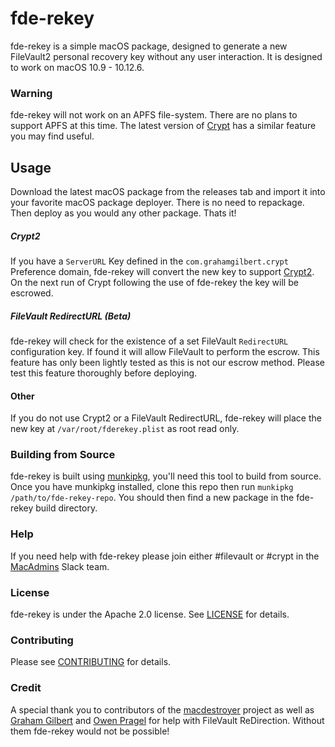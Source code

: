 # fde-rekey

fde-rekey is a simple macOS package, designed to generate a new FileVault2 personal recovery key without any user interaction. It is designed to work on macOS 10.9 - 10.12.6.

### Warning
fde-rekey will not work on an APFS file-system. There are no plans to support APFS at this time. The latest version of [Crypt][3] has a similar feature you may find useful.

## Usage

Download the latest macOS package from the releases tab and import it into your favorite macOS package deployer. There is no need to repackage. Then deploy as you would any other package. Thats it!

##### Crypt2

If you have a `ServerURL` Key defined in the `com.grahamgilbert.crypt` Preference domain, fde-rekey will convert the new key to support [Crypt2][3]. On the next run of Crypt following the use of fde-rekey the key will be escrowed.

##### FileVault RedirectURL (Beta)

fde-rekey will check for the existence of a set FileVault `RedirectURL` configuration key. If found it will allow FileVault to perform the escrow. This feature has only been lightly tested as this is not our escrow method. Please test this feature thoroughly before deploying.

#### Other

If you do not use Crypt2 or a FileVault RedirectURL, fde-rekey will place the new key at `/var/root/fderekey.plist` as root read only.

### Building from Source

fde-rekey is built using [munkipkg][1], you'll need this tool to build from source. Once you have munkipkg installed, clone this repo then run ``munkipkg /path/to/fde-rekey-repo``. You should then find a new package in the fde-rekey build directory.

### Help

If you need help with fde-rekey please join either #filevault or #crypt in the [MacAdmins][4] Slack team.

### License

fde-rekey is under the Apache 2.0 license. See [LICENSE](LICENSE) for details.

### Contributing

Please see [CONTRIBUTING](CONTRIBUTING.md) for details.

### Credit

A special thank you to contributors of the [macdestroyer][2] project as well as [Graham Gilbert][5] and [Owen Pragel][6] for help with FileVault ReDirection. Without them fde-rekey would not be possible!

[1]: https://github.com/munki/munki-pkg
[2]: https://github.com/google/macops/tree/master/macdestroyer
[3]: https://github.com/grahamgilbert/crypt2
[4]: https://macadmins.herokuapp.com/
[5]: https://grahamgilbert.com/
[6]: https://github.com/opragel
